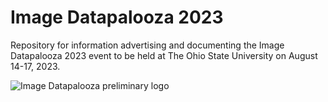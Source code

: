 # Image Datapalooza 2023
Repository for information advertising and documenting the Image Datapalooza 2023 event to be held at The Ohio State University on August 14-17, 2023.

![Image Datapalooza preliminary logo](Image_Datapalooza.png)
